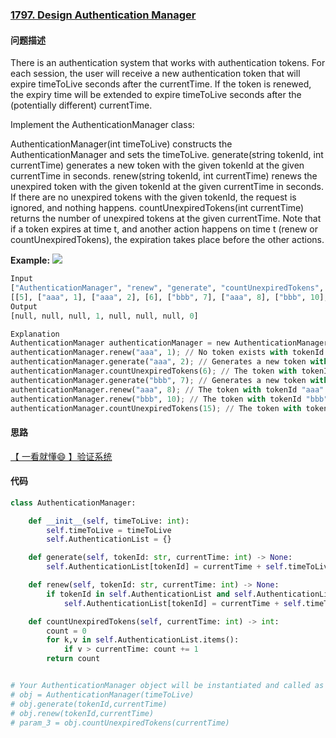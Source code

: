 ### [1797. Design Authentication Manager](https://leetcode-cn.com/problems/design-authentication-manager/)

#### 问题描述
There is an authentication system that works with authentication tokens. For each session, the user will receive a new authentication token that will expire timeToLive seconds after the currentTime. If the token is renewed, the expiry time will be extended to expire timeToLive seconds after the (potentially different) currentTime.

Implement the AuthenticationManager class:

AuthenticationManager(int timeToLive) constructs the AuthenticationManager and sets the timeToLive.
generate(string tokenId, int currentTime) generates a new token with the given tokenId at the given currentTime in seconds.
renew(string tokenId, int currentTime) renews the unexpired token with the given tokenId at the given currentTime in seconds. If there are no unexpired tokens with the given tokenId, the request is ignored, and nothing happens.
countUnexpiredTokens(int currentTime) returns the number of unexpired tokens at the given currentTime.
Note that if a token expires at time t, and another action happens on time t (renew or countUnexpiredTokens), the expiration takes place before the other actions.

**Example:**
![](https://assets.leetcode.com/uploads/2021/02/25/copy-of-pc68_q2.png)
```python
Input
["AuthenticationManager", "renew", "generate", "countUnexpiredTokens", "generate", "renew", "renew", "countUnexpiredTokens"]
[[5], ["aaa", 1], ["aaa", 2], [6], ["bbb", 7], ["aaa", 8], ["bbb", 10], [15]]
Output
[null, null, null, 1, null, null, null, 0]

Explanation
AuthenticationManager authenticationManager = new AuthenticationManager(5); // Constructs the AuthenticationManager with timeToLive = 5 seconds.
authenticationManager.renew("aaa", 1); // No token exists with tokenId "aaa" at time 1, so nothing happens.
authenticationManager.generate("aaa", 2); // Generates a new token with tokenId "aaa" at time 2.
authenticationManager.countUnexpiredTokens(6); // The token with tokenId "aaa" is the only unexpired one at time 6, so return 1.
authenticationManager.generate("bbb", 7); // Generates a new token with tokenId "bbb" at time 7.
authenticationManager.renew("aaa", 8); // The token with tokenId "aaa" expired at time 7, and 8 >= 7, so at time 8 the renew request is ignored, and nothing happens.
authenticationManager.renew("bbb", 10); // The token with tokenId "bbb" is unexpired at time 10, so the renew request is fulfilled and now the token will expire at time 15.
authenticationManager.countUnexpiredTokens(15); // The token with tokenId "bbb" expires at time 15, and the token with tokenId "aaa" expired at time 7, so currently no token is unexpired, so return 0.
```

#### 思路
[【 一看就懂😄 】验证系统](https://leetcode-cn.com/problems/design-authentication-manager/solution/yi-kan-jiu-dong-yan-zheng-xi-tong-by-dio-9dvr/)

#### 代码

```python
class AuthenticationManager:

    def __init__(self, timeToLive: int):
        self.timeToLive = timeToLive
        self.AuthenticationList = {}

    def generate(self, tokenId: str, currentTime: int) -> None:
        self.AuthenticationList[tokenId] = currentTime + self.timeToLive

    def renew(self, tokenId: str, currentTime: int) -> None:
        if tokenId in self.AuthenticationList and self.AuthenticationList[tokenId] > currentTime:
            self.AuthenticationList[tokenId] = currentTime + self.timeToLive

    def countUnexpiredTokens(self, currentTime: int) -> int:
        count = 0
        for k,v in self.AuthenticationList.items():
            if v > currentTime: count += 1
        return count


# Your AuthenticationManager object will be instantiated and called as such:
# obj = AuthenticationManager(timeToLive)
# obj.generate(tokenId,currentTime)
# obj.renew(tokenId,currentTime)
# param_3 = obj.countUnexpiredTokens(currentTime)
```